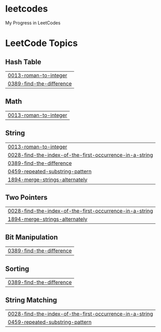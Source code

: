 # leetcodes
My Progress in LeetCodes

<!---LeetCode Topics Start-->
# LeetCode Topics
## Hash Table
|  |
| ------- |
| [0013-roman-to-integer](https://github.com/masalacodes/leetcodes/tree/master/0013-roman-to-integer) |
| [0389-find-the-difference](https://github.com/masalacodes/leetcodes/tree/master/0389-find-the-difference) |
## Math
|  |
| ------- |
| [0013-roman-to-integer](https://github.com/masalacodes/leetcodes/tree/master/0013-roman-to-integer) |
## String
|  |
| ------- |
| [0013-roman-to-integer](https://github.com/masalacodes/leetcodes/tree/master/0013-roman-to-integer) |
| [0028-find-the-index-of-the-first-occurrence-in-a-string](https://github.com/masalacodes/leetcodes/tree/master/0028-find-the-index-of-the-first-occurrence-in-a-string) |
| [0389-find-the-difference](https://github.com/masalacodes/leetcodes/tree/master/0389-find-the-difference) |
| [0459-repeated-substring-pattern](https://github.com/masalacodes/leetcodes/tree/master/0459-repeated-substring-pattern) |
| [1894-merge-strings-alternately](https://github.com/masalacodes/leetcodes/tree/master/1894-merge-strings-alternately) |
## Two Pointers
|  |
| ------- |
| [0028-find-the-index-of-the-first-occurrence-in-a-string](https://github.com/masalacodes/leetcodes/tree/master/0028-find-the-index-of-the-first-occurrence-in-a-string) |
| [1894-merge-strings-alternately](https://github.com/masalacodes/leetcodes/tree/master/1894-merge-strings-alternately) |
## Bit Manipulation
|  |
| ------- |
| [0389-find-the-difference](https://github.com/masalacodes/leetcodes/tree/master/0389-find-the-difference) |
## Sorting
|  |
| ------- |
| [0389-find-the-difference](https://github.com/masalacodes/leetcodes/tree/master/0389-find-the-difference) |
## String Matching
|  |
| ------- |
| [0028-find-the-index-of-the-first-occurrence-in-a-string](https://github.com/masalacodes/leetcodes/tree/master/0028-find-the-index-of-the-first-occurrence-in-a-string) |
| [0459-repeated-substring-pattern](https://github.com/masalacodes/leetcodes/tree/master/0459-repeated-substring-pattern) |
<!---LeetCode Topics End-->